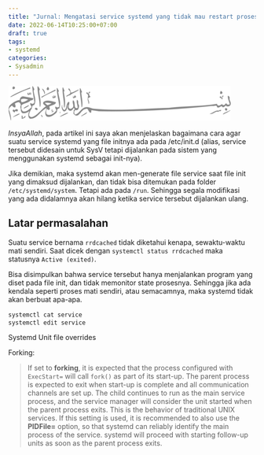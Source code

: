 ```yaml
---
title: "Jurnal: Mengatasi service systemd yang tidak mau restart proses"
date: 2022-06-14T10:25:00+07:00
draft: true
tags:
- systemd
categories:
- Sysadmin
---
```


![Bismillah](/images/bismillah-2.png#center)

_InsyaAllah_, pada artikel ini saya akan menjelaskan bagaimana cara agar suatu service systemd yang file initnya ada pada /etc/init.d (alias, service tersebut didesain untuk SysV tetapi dijalankan pada sistem yang menggunakan systemd sebagai init-nya).

Jika demikian, maka systemd akan men-generate file service saat file init yang dimaksud dijalankan, dan tidak bisa ditemukan pada folder `/etc/systemd/system`. Tetapi ada pada `/run`. Sehingga segala modifikasi yang ada didalamnya akan hilang ketika service tersebut dijalankan ulang.

## Latar permasalahan

Suatu service bernama `rrdcached` tidak diketahui kenapa, sewaktu-waktu mati sendiri. Saat dicek dengan `systemctl status rrdcached` maka statusnya `Active (exited)`.

Bisa disimpulkan bahwa service tersebut hanya menjalankan program yang diset pada file init, dan tidak memonitor state prosesnya. Sehingga jika ada kendala seperti proses mati sendiri, atau semacamnya, maka systemd tidak akan berbuat apa-apa.

```
systemctl cat service 
systemctl edit service
```
Systemd Unit file overrides

Forking:

> If set to **forking**, it is expected that the process configured with `ExecStart=` will call `fork()` as part of its start-up. The parent process is expected to exit when start-up is complete and all communication channels are set up. The child continues to run as the main service process, and the service manager will consider the unit started when the parent process exits. This is the behavior of traditional UNIX services. If this setting is used, it is recommended to also use the **PIDFile=** option, so that systemd can reliably identify the main process of the service. systemd will proceed with starting follow-up units as soon as the parent process exits. 